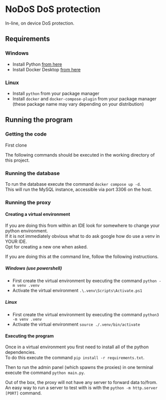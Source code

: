# NoDoS DoS protection
In-line, on device DoS protection.

## Requirements
### Windows
* Install Python [from here](<https://www.python.org/downloads/>)
* Install Docker Desktop [from here](<https://docs.docker.com/desktop/setup/install/windows-install/>)

### Linux
* Install `python` from your package manager
* Install `docker` and `docker-compose-plugin` from your package manager (these package name may vary depending on your distribution)

## Running the program
### Getting the code
First clone

The following commands should be executed in the working directory of this project.<br>


### Running the database
To run the database execute the command `docker compose up -d`.<br>
This will run the MySQL instance, accessible via port 3306 on the host.


### Running the proxy
#### Creating a virtual environment
If you are doing this from within an IDE look for somewhere to change your python environment.<br>
If it is not immediately obvious what to do ask google how do use a venv in YOUR IDE.<br>
Opt for creating a new one when asked.<br>

If you are doing this at the command line, follow the following instructions.<br>
##### Windows (use powershell)
* First create the virtual environment by executing the command `python -m venv .venv`
* Activate the virtual environment `.\.venv\Scripts\Activate.ps1`

##### Linux
* First create the virtual environment by executing the command `python3 -m venv .venv`
* Activate the virtual environment `source ./.venv/bin/activate`

#### Executing the program
Once in a virtual environment you first need to install all of the python dependencies.<br>
To do this execute the command `pip install -r requirements.txt`.

Then to run the admin panel (which spawns the proxies) in one terminal execute the command `python main.py`.<br>

Out of the box, the proxy will not have any server to forward data to/from.<br>
An easy way to run a server to test with is with the `python -m http.server [PORT]` command.
